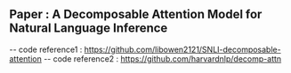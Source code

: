 ## Paper : A Decomposable Attention Model for Natural Language Inference

-- code reference1 : https://github.com/libowen2121/SNLI-decomposable-attention
-- code reference2 : https://github.com/harvardnlp/decomp-attn
